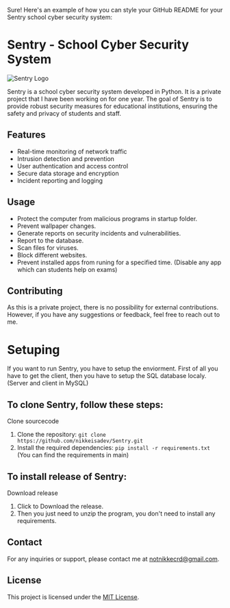Sure! Here's an example of how you can style your GitHub README for your Sentry school cyber security system:

# Sentry - School Cyber Security System

![Sentry Logo]()

Sentry is a school cyber security system developed in Python. It is a private project that I have been working on for one year. The goal of Sentry is to provide robust security measures for educational institutions, ensuring the safety and privacy of students and staff.

## Features

- Real-time monitoring of network traffic
- Intrusion detection and prevention
- User authentication and access control
- Secure data storage and encryption
- Incident reporting and logging

## Usage
- Protect the computer from malicious programs in startup folder.
- Prevent wallpaper changes.
- Generate reports on security incidents and vulnerabilities.
- Report to the database.
- Scan files for viruses.
- Block different websites.
- Prevent installed apps from runing for a specified time. (Disable any app which can students help on exams)

## Contributing
As this is a private project, there is no possibility for external contributions. However, if you have any suggestions or feedback, feel free to reach out to me.

# Setuping
If you want to run Sentry, you have to setup the enviorment. First of all you have to get the client, then you have to setup the SQL database localy. (Server and client in MySQL)
## To clone Sentry, follow these steps:
Clone sourcecode
1. Clone the repository: `git clone https://github.com/nikkeisadev/Sentry.git`
2. Install the required dependencies: `pip install -r requirements.txt` (You can find the requirements in main)
## To install release of Sentry:
Download release
1. Click to Download the release.
2. Then you just need to unzip the program, you don't need to install any requirements.


## Contact
For any inquiries or support, please contact me at [notnikkecrd@gmail.com](mailto:notnikkecrd@gmail.com).

## License
This project is licensed under the [MIT License](LICENSE).
